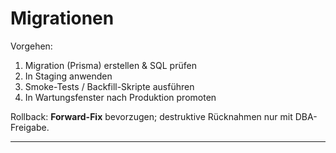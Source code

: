 # Migrationen

Vorgehen:

1. Migration (Prisma) erstellen & SQL prüfen
2. In Staging anwenden
3. Smoke-Tests / Backfill-Skripte ausführen
4. In Wartungsfenster nach Produktion promoten

Rollback: **Forward-Fix** bevorzugen; destruktive Rücknahmen nur mit DBA-Freigabe.

---
